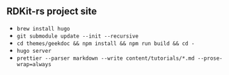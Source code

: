 RDKit-rs project site
---

 * `brew install hugo`
 * `git submodule update --init --recursive`
 * `cd themes/geekdoc && npm install && npm run build && cd -`
 * `hugo server`
 * `prettier --parser markdown --write content/tutorials/*.md --prose-wrap=always`
